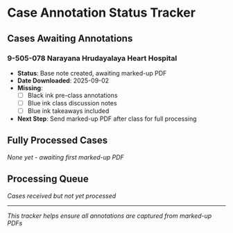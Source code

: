 # Case Annotation Status Tracker

## Cases Awaiting Annotations

### 9-505-078 Narayana Hrudayalaya Heart Hospital
- **Status**: Base note created, awaiting marked-up PDF
- **Date Downloaded**: 2025-09-02
- **Missing**:
  - [ ] Black ink pre-class annotations
  - [ ] Blue ink class discussion notes
  - [ ] Blue ink takeaways included
- **Next Step**: Send marked-up PDF after class for full processing

## Fully Processed Cases
*None yet - awaiting first marked-up PDF*

## Processing Queue
*Cases received but not yet processed*

---
*This tracker helps ensure all annotations are captured from marked-up PDFs*